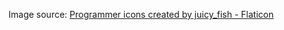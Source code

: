 Image source:
<a href="https://www.flaticon.com/free-icons/programmer" title="programmer icons">Programmer icons created by juicy_fish - Flaticon</a>